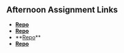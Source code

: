 ## Afternoon Assignment Links

- **[Repo](https://github.com/egillies/coolsite)**
- **[Repo](https://github.com/egillies/bootstrap-project)**
- \*\*[Repo](https://github.com/egillies/week-1-partner-lab)\*\*
- **[Repo](https://github.com/egillies/<ASSIGNMENT_REPO>)**
